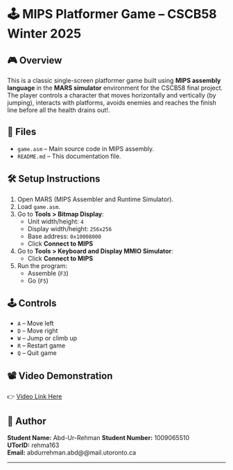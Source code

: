# 🕹️ MIPS Platformer Game – CSCB58 Winter 2025

## 🎮 Overview
This is a classic single-screen platformer game built using **MIPS assembly language** in the **MARS simulator** environment for the CSCB58 final project. The player controls a character that moves horizontally and vertically (by jumping), interacts with platforms, avoids enemies and reaches the finish line before all the health drains out!.

## 📁 Files
- `game.asm` – Main source code in MIPS assembly.
- `README.md` – This documentation file.

## 🛠️ Setup Instructions
1. Open MARS (MIPS Assembler and Runtime Simulator).
2. Load `game.asm`.
3. Go to **Tools > Bitmap Display**:
   - Unit width/height: `4`
   - Display width/height: `256x256`
   - Base address: `0x10008000`
   - Click **Connect to MIPS**
4. Go to **Tools > Keyboard and Display MMIO Simulator**:
   - Click **Connect to MIPS**
5. Run the program:
   - Assemble (`F3`)
   - Go (`F5`)

## 🕹️ Controls
- `A` – Move left  
- `D` – Move right  
- `W` – Jump or climb up  
- `R` – Restart game  
- `Q` – Quit game  

## 📽️ Video Demonstration
👉 [Video Link Here](https://play.library.utoronto.ca/watch/23423fcb1f1ee4b34b22ec09feaac13c)

## 🙋 Author
**Student Name:** Abd-Ur-Rehman 
**Student Number:** 1009065510  
**UTorID:** rehma163  
**Email:** abdurrehman.abd@@mail.utoronto.ca

---

